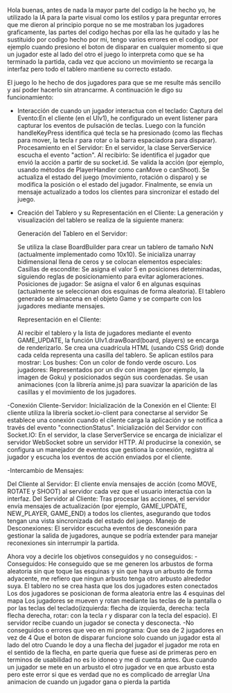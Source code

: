 Hola buenas, antes de nada la mayor parte del codigo la he hecho yo, he utilizado la IA para la parte visual como los estilos y para preguntar errores que me dieron al principio porque no se me mostraban los jugadores graficamente, las partes del codigo hechas por ella las he quitado y las he sustituido por codigo hecho por mi, tengo varios errores en el codigo, por ejemplo cuando presiono el boton de disparar en cualquier momento si que un jugador este al lado del otro el juego lo interpreta como que se ha terminado la partida, cada vez que acciono un movimiento se recarga la interfaz pero todo el tablero mantiene su correcto estado.

El juego lo he hecho de dos jugadores para que se me resulte más sencillo y así poder hacerlo sin atrancarme. A continuación le digo su funcionamiento:

- Interacción de cuando un jugador interactua con el teclado:
  Captura del Evento:En el cliente (en el UIv1), he configurado un event listener para capturar los eventos de pulsación de teclas. Luego con la función handleKeyPress identifica qué tecla se ha presionado (como las flechas para mover, la tecla r para rotar o la barra espaciadora para disparar).
  Procesamiento en el Servidor:
  En el servidor, la clase ServerService escucha el evento "action". Al recibirlo:
    Se identifica el jugador que envió la acción a partir de su socket.id.
    Se valida la acción (por ejemplo, usando métodos de PlayerHandler como canMove o canShoot).
    Se actualiza el estado del juego (movimiento, rotación o disparo) y se modifica la posición o el estado del jugador.
    Finalmente, se envía un mensaje actualizado a todos los clientes para sincronizar el estado del juego.
  
- Creación del Tablero y su Representación en el Cliente:
  La generación y visualización del tablero se realiza de la siguiente manera:

    Generación del Tablero en el Servidor:
    
    Se utiliza la clase BoardBuilder para crear un tablero de tamaño NxN (actualmente implementado como 10x10).
    Se inicializa unarray bidimensional llena de ceros y se colocan elementos especiales:
      Casillas de escondite: Se asigna el valor 5 en posiciones determinadas, siguiendo reglas de posicionamiento para evitar aglomeraciones.
      Posiciones de jugador: Se asigna el valor 6 en algunas esquinas (actualmente se seleccionan dos esquinas de forma aleatoria).
      El tablero generado se almacena en el objeto Game y se comparte con los jugadores mediante mensajes.

  
  Representación en el Cliente:
  
    Al recibir el tablero y la lista de jugadores mediante el evento GAME_UPDATE, la función UIv1.drawBoard(board, players) se encarga de renderizarlo.
    Se crea una cuadrícula HTML (usando CSS Grid) donde cada celda representa una casilla del tablero.
    Se aplican estilos para mostrar:
      Los bushes: Con un color de fondo verde oscuro.
      Los jugadores: Representados por un div con imagen (por ejemplo, la imagen de Goku) y posicionados según sus coordenadas.
      Se usan animaciones (con la librería anime.js) para suavizar la aparición de las casillas y el movimiento de los jugadores.

-Conexión Cliente-Servidor:
Inicialización de la Conexión en el Cliente:
  El cliente utiliza la librería socket.io-client para conectarse al servidor
Se establece una conexión cuando el cliente carga la aplicación y se notifica a través del evento "connectionStatus".
Inicialización del Servidor con Socket.IO:
  En el servidor, la clase ServerService se encarga de inicializar el servidor WebSocket sobre un servidor HTTP.
Al producirse la conexión, se configura un manejador de eventos que gestiona la conexión, registra al jugador y escucha los eventos de acción enviados por el cliente.

-Intercambio de Mensajes:

  Del Cliente al Servidor:
    El cliente envía mensajes de acción (como MOVE, ROTATE y SHOOT) al servidor cada vez que el usuario interactúa con la interfaz.
Del Servidor al Cliente:
  Tras procesar las acciones, el servidor envía mensajes de actualización (por ejemplo, GAME_UPDATE, NEW_PLAYER, GAME_END) a todos los clientes, asegurando que todos tengan una vista sincronizada del estado del juego.
  Manejo de Desconexiones:
El servidor escucha eventos de desconexión para gestionar la salida de jugadores, aunque se podría extender para manejar reconexiones sin interrumpir la partida.

Ahora voy a decirle los objetivos conseguidos y no conseguidos:
 -Conseguidos: 
    He conseguido que se me generen los arbustos de forma aleatoria sin que toque las esquinas y sin que haya un arbusto de forma adyacente, me refiero que 
    ningun arbusto tenga otro arbusto alrededor suya.
    El tablero no se crea hasta que los dos jugadores esten conectados
    Los dos jugadores se posicionan de forma aleatoria entre las 4 esquinas del mapa
    Los jugadores se mueven y rotan mediante las teclas de la pantalla o por las teclas del teclado(izquierda: flecha de izquierda, derecha: tecla flecha 
    derecha, rotar: con la tecla r y disparar con la tecla del espacio).
    El servidor recibe cuando un jugador se conecta y desconecta.
-No conseguidos o errores que veo en mi programa:
Que sea de 2 jugadores en vez de 4
Que el boton de disparar funcione solo cuando un jugador esta al lado del otro
Cuando le doy a una flecha del jugador el jugador me rota en el sentido de la flecha, en parte queria que fuese asi de primeras pero en terminos de usabilidad no es lo idoneo y me di cuenta antes.
Que cuando un jugador se mete en un arbusto el otro jugador ve en que arbusto esta pero este error si que es verdad que no es complicado de arreglar
Una animacion de cuando un jugador gana o pierda la partida

  
